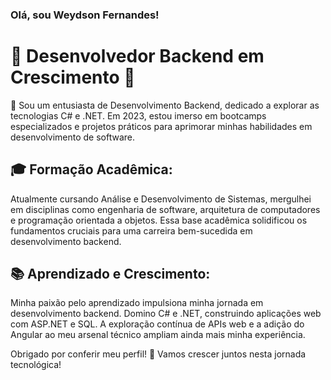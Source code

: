### Olá, sou Weydson Fernandes!

# 🚀 Desenvolvedor Backend em Crescimento 🚀

👋 Sou um entusiasta de Desenvolvimento Backend, dedicado a explorar as tecnologias C# e .NET. Em 2023, estou imerso em bootcamps especializados e projetos práticos para aprimorar minhas habilidades em desenvolvimento de software.

## 🎓 Formação Acadêmica:
Atualmente cursando Análise e Desenvolvimento de Sistemas, mergulhei em disciplinas como engenharia de software, arquitetura de computadores e programação orientada a objetos. Essa base acadêmica solidificou os fundamentos cruciais para uma carreira bem-sucedida em desenvolvimento backend.

## 📚 Aprendizado e Crescimento:
Minha paixão pelo aprendizado impulsiona minha jornada em desenvolvimento backend. Domino C# e .NET, construindo aplicações web com ASP.NET e SQL. A exploração contínua de APIs web e a adição do Angular ao meu arsenal técnico ampliam ainda mais minha experiência.

Obrigado por conferir meu perfil! 🚀 Vamos crescer juntos nesta jornada tecnológica!
